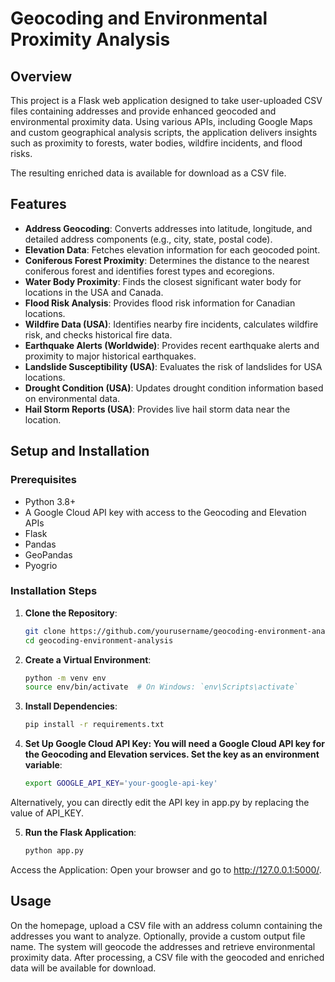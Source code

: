 # Geocoding and Environmental Proximity Analysis

## Overview

This project is a Flask web application designed to take user-uploaded CSV files containing addresses and provide enhanced geocoded and environmental proximity data. Using various APIs, including Google Maps and custom geographical analysis scripts, the application delivers insights such as proximity to forests, water bodies, wildfire incidents, and flood risks.

The resulting enriched data is available for download as a CSV file.

## Features

- **Address Geocoding**: Converts addresses into latitude, longitude, and detailed address components (e.g., city, state, postal code).
- **Elevation Data**: Fetches elevation information for each geocoded point.
- **Coniferous Forest Proximity**: Determines the distance to the nearest coniferous forest and identifies forest types and ecoregions.
- **Water Body Proximity**: Finds the closest significant water body for locations in the USA and Canada.
- **Flood Risk Analysis**: Provides flood risk information for Canadian locations.
- **Wildfire Data (USA)**: Identifies nearby fire incidents, calculates wildfire risk, and checks historical fire data.
- **Earthquake Alerts (Worldwide)**: Provides recent earthquake alerts and proximity to major historical earthquakes.
- **Landslide Susceptibility (USA)**: Evaluates the risk of landslides for USA locations.
- **Drought Condition (USA)**: Updates drought condition information based on environmental data.
- **Hail Storm Reports (USA)**: Provides live hail storm data near the location.

## Setup and Installation

### Prerequisites

- Python 3.8+
- A Google Cloud API key with access to the Geocoding and Elevation APIs
- Flask
- Pandas
- GeoPandas
- Pyogrio

### Installation Steps

1. **Clone the Repository**:
   ```bash
   git clone https://github.com/yourusername/geocoding-environment-analysis.git
   cd geocoding-environment-analysis

2. **Create a Virtual Environment**:
   ```bash
   python -m venv env
   source env/bin/activate  # On Windows: `env\Scripts\activate`

3. **Install Dependencies**:
   ```bash
   pip install -r requirements.txt

4. **Set Up Google Cloud API Key: You will need a Google Cloud API key for the Geocoding and Elevation services. Set the key as an environment variable**:
   ```bash
   export GOOGLE_API_KEY='your-google-api-key'

Alternatively, you can directly edit the API key in app.py by replacing the value of API_KEY.

5. **Run the Flask Application**:
   ```bash
   python app.py

Access the Application: Open your browser and go to http://127.0.0.1:5000/.

## Usage
On the homepage, upload a CSV file with an address column containing the addresses you want to analyze.
Optionally, provide a custom output file name.
The system will geocode the addresses and retrieve environmental proximity data.
After processing, a CSV file with the geocoded and enriched data will be available for download.

